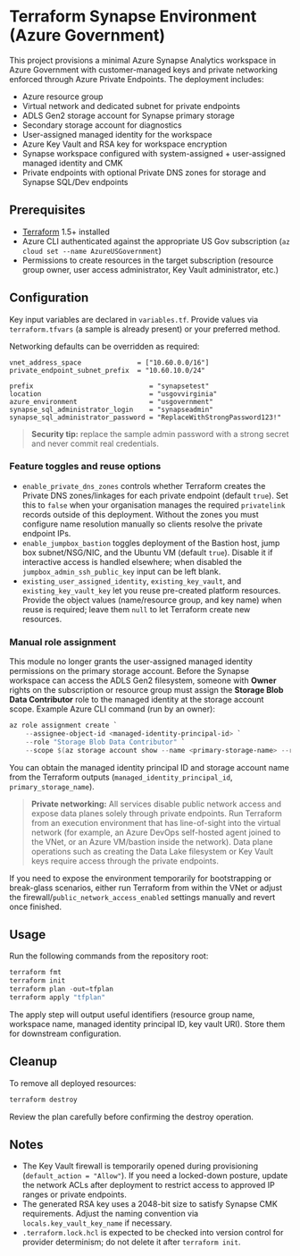 # Terraform Synapse Environment (Azure Government)

This project provisions a minimal Azure Synapse Analytics workspace in Azure Government with customer-managed keys and private networking enforced through Azure Private Endpoints. The deployment includes:

- Azure resource group
- Virtual network and dedicated subnet for private endpoints
- ADLS Gen2 storage account for Synapse primary storage
- Secondary storage account for diagnostics
- User-assigned managed identity for the workspace
- Azure Key Vault and RSA key for workspace encryption
- Synapse workspace configured with system-assigned + user-assigned managed identity and CMK
- Private endpoints with optional Private DNS zones for storage and Synapse SQL/Dev endpoints

## Prerequisites

- [Terraform](https://developer.hashicorp.com/terraform/downloads) 1.5+ installed
- Azure CLI authenticated against the appropriate US Gov subscription (`az cloud set --name AzureUSGovernment`)
- Permissions to create resources in the target subscription (resource group owner, user access administrator, Key Vault administrator, etc.)

## Configuration

Key input variables are declared in `variables.tf`. Provide values via `terraform.tfvars` (a sample is already present) or your preferred method.

Networking defaults can be overridden as required:

```hcl
vnet_address_space              = ["10.60.0.0/16"]
private_endpoint_subnet_prefix  = "10.60.10.0/24"
```

```hcl
prefix                             = "synapsetest"
location                           = "usgovvirginia"
azure_environment                  = "usgovernment"
synapse_sql_administrator_login    = "synapseadmin"
synapse_sql_administrator_password = "ReplaceWithStrongPassword123!"
```

> **Security tip:** replace the sample admin password with a strong secret and never commit real credentials.

### Feature toggles and reuse options

- `enable_private_dns_zones` controls whether Terraform creates the Private DNS zones/linkages for each private endpoint (default `true`). Set this to `false` when your organisation manages the required `privatelink` records outside of this deployment. Without the zones you must configure name resolution manually so clients resolve the private endpoint IPs.
- `enable_jumpbox_bastion` toggles deployment of the Bastion host, jump box subnet/NSG/NIC, and the Ubuntu VM (default `true`). Disable it if interactive access is handled elsewhere; when disabled the `jumpbox_admin_ssh_public_key` input can be left blank.
- `existing_user_assigned_identity`, `existing_key_vault`, and `existing_key_vault_key` let you reuse pre-created platform resources. Provide the object values (name/resource group, and key name) when reuse is required; leave them `null` to let Terraform create new resources.

### Manual role assignment

This module no longer grants the user-assigned managed identity permissions on the primary storage account. Before the Synapse workspace can access the ADLS Gen2 filesystem, someone with **Owner** rights on the subscription or resource group must assign the **Storage Blob Data Contributor** role to the managed identity at the storage account scope. Example Azure CLI command (run by an owner):

```powershell
az role assignment create `
	--assignee-object-id <managed-identity-principal-id> `
	--role "Storage Blob Data Contributor" `
	--scope $(az storage account show --name <primary-storage-name> --resource-group <resource-group> --query id -o tsv)
```

You can obtain the managed identity principal ID and storage account name from the Terraform outputs (`managed_identity_principal_id`, `primary_storage_name`).

> **Private networking:** All services disable public network access and expose data planes solely through private endpoints. Run Terraform from an execution environment that has line-of-sight into the virtual network (for example, an Azure DevOps self-hosted agent joined to the VNet, or an Azure VM/bastion inside the network). Data plane operations such as creating the Data Lake filesystem or Key Vault keys require access through the private endpoints.

If you need to expose the environment temporarily for bootstrapping or break-glass scenarios, either run Terraform from within the VNet or adjust the firewall/`public_network_access_enabled` settings manually and revert once finished.

## Usage

Run the following commands from the repository root:

```powershell
terraform fmt
terraform init
terraform plan -out=tfplan
terraform apply "tfplan"
```

The apply step will output useful identifiers (resource group name, workspace name, managed identity principal ID, key vault URI). Store them for downstream configuration.

## Cleanup

To remove all deployed resources:

```powershell
terraform destroy
```

Review the plan carefully before confirming the destroy operation.

## Notes

- The Key Vault firewall is temporarily opened during provisioning (`default_action = "Allow"`). If you need a locked-down posture, update the network ACLs after deployment to restrict access to approved IP ranges or private endpoints.
- The generated RSA key uses a 2048-bit size to satisfy Synapse CMK requirements. Adjust the naming convention via `locals.key_vault_key_name` if necessary.
- `.terraform.lock.hcl` is expected to be checked into version control for provider determinism; do not delete it after `terraform init`.

